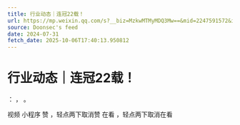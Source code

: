 ```yaml
---
title: 行业动态｜连冠22载！
url: https://mp.weixin.qq.com/s?__biz=MzkwMTMyMDQ3Mw==&mid=2247591572&idx=2&sn=8bb56eeae0d28721c13c32dc200c1fe3
source: Doonsec's feed
date: 2024-07-31
fetch_date: 2025-10-06T17:40:13.950812
---
```


# 行业动态｜连冠22载！

：
，
。

视频
小程序
赞
，轻点两下取消赞
在看
，轻点两下取消在看